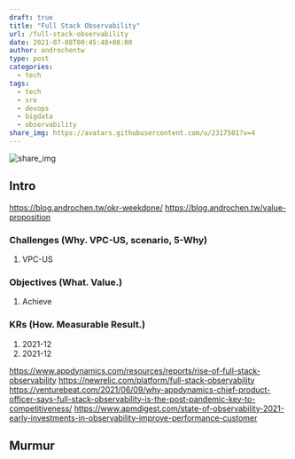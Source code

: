 ```yaml
---
draft: true
title: "Full Stack Observability"
url: /full-stack-observability
date: 2021-07-08T00:45:48+08:00
author: androchentw
type: post
categories:
  - tech
tags: 
  - tech
  - sre
  - devops
  - bigdata
  - observability
share_img: https://avatars.githubusercontent.com/u/2317501?v=4
---
```


![share_img](https://avatars.githubusercontent.com/u/2317501?v=4)

## Intro

https://blog.androchen.tw/okr-weekdone/
https://blog.androchen.tw/value-proposition

### Challenges (Why. VPC-US, scenario, 5-Why)

1. VPC-US

### Objectives (What. Value.)

1. Achieve

### KRs (How. Measurable Result.)

1. 2021-12
2. 2021-12

<!--more-->


https://www.appdynamics.com/resources/reports/rise-of-full-stack-observability
https://newrelic.com/platform/full-stack-observability
https://venturebeat.com/2021/06/09/why-appdynamics-chief-product-officer-says-full-stack-observability-is-the-post-pandemic-key-to-competitiveness/
https://www.apmdigest.com/state-of-observability-2021-early-investments-in-observability-improve-performance-customer

## Murmur
